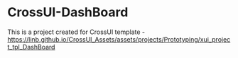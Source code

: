 # CrossUI-DashBoard
This is a project created for CrossUI template - https://linb.github.io/CrossUI_Assets/assets/projects/Prototyping/xui_project_tpl_DashBoard
